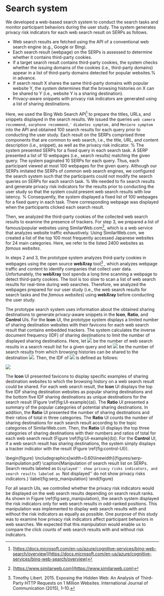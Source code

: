 # Search system

We developed a web-based search system to conduct the search tasks and monitor participant behaviors during the user study.
The system generates privacy risk indicators for each web search result on SERPs as follows.

- Web search results are fetched using the API of a conventional web search engine (e.g., Google or Bing).
- Each search result (webpage) on the SERPs is assessed to determine whether it contains third-party cookies.
- If a target search result contains third-party cookies, the system checks whether the issuing domains of the cookies (i.e., third-party domains) appear in a list of third-party domains detected for popular websites.% in advance.
- If search result X shares the same third-party domains with popular website Y, the system determines that the browsing histories on X can be shared to Y (i.e., website Y is a sharing destination).
- Privacy-aware snippets with privacy risk indicators are generated using a list of sharing destinations.

Here, we used the Bing Web Search API[^1] to prepare the titles, URLs, and snippets displayed in the search results.
We issued the queries `web camera recommend,` `earphone recommend,'` `diabetes symptom,` and `Meniere symptom` into the API and obtained 100 search results for each query prior to conducting the user study.
Each result on the SERPs comprised three components that are common to web search, i.e., the title, URL, and content description (i.e., snippet), as well as the privacy risk indicator.
% The system presented SERPs for a fixed query in each search task.
A SERP presented a list of 10 webpages (i.e., search results) matching the given query.
The system paginated 10 SERPs for each query.
Thus, each participant viewed at most 100 webpages for the given query.
Although our SERPs imitated the SERPs of common web search engines, we configured the search system such that the participants could not modify the search queries on SERPs for each search task.
% We needed to fix search results and generate privacy risk indicators for the results prior to conducting the user study so that the system could present web search results with low latency.
% Consequently, the system displayed a fixed list of 100 webpages for a fixed query in each task.
There corresponding webpage was displayed when the participants clicked each search result.

Then, we analyzed the third-party cookies of the collected web search results to examine the presence of trackers.
For step 3, we prepared a list of famous/popular websites using SimilarWeb.com[^2], which is a web service that analyzes website traffic exhaustively.
Using SimilarWeb.com, we created a list of the top 100 most frequently accessed Japanese websites for 24 main categories.
Here, we refer to the listed 2400 websites as _famous websites_.

In steps 2 and 3, the prototype system analyzes third-party cookies in webpages using the open source **webXray** tool[^3] , which analyzes webpage traffic and content to identify companies that collect user data.
Unfortunately, the **webXray** tool spends a long time scanning a webpage to detect third-party cookies.
The tool is too slow to scan a list of web search results for real-time during web searches.
Therefore, we analyzed the webpages prepared for our user study (i.e., the web search results for search tasks and the _famous websites_) using **webXray** before conducting the user study.

<!-- Note that we confirmed all collected web search results contained embedded with trackers. -->

The prototype search system uses information about the obtained sharing destinations to generate privacy-aware snippets in the **Icon**, **Ratio**, and **Control** UIs.
For the **Icon** UI, the prototype system displays a limited number of sharing destination websites with their favicons for each web search result that contains embedded trackers.
The system calculates the inverse document frequency (IDF) of sharing destinations to limit the number of displayed sharing destinations.
Here, let <img src="https://latex.codecogs.com/png.image?%5Cinline%20%5Ctiny%20%5Cdpi%7B300%7D%5Cbg%7Bwhite%7DN" /> <!-- $N$ --> be the number of web search results in a search result list for a given query and let <img src="https://latex.codecogs.com/png.image?%5Cinline%20%5Ctiny%20%5Cdpi%7B300%7D%5Cbg%7Bwhite%7Ddf(d)" /> be the number of search results from which browsing histories can be shared to the destination <img src="https://latex.codecogs.com/png.image?%5Cinline%20%5Ctiny%20%5Cdpi%7B300%7D%5Cbg%7Bwhite%7Dd" />.
Then, the IDF of <img src="https://latex.codecogs.com/png.image?%5Cinline%20%5Ctiny%20%5Cdpi%7B300%7D%5Cbg%7Bwhite%7Dd=idf(d)" /> <!-- $d = idf(d)$ --> is defined as follows:

<!-- $idf(d) = log\frac{N}{df(d)}$. -->
<img src="https://latex.codecogs.com/png.image?%5Cinline%20%5Ctiny%20%5Cdpi%7B300%7D%5Cbg%7Bwhite%7Didf(d)%20=%20log%5Cfrac%7BN%7D%7Bdf(d)%7D" />

The **Icon** UI presented favicons to display specific examples of sharing destination websites to which the browsing history on a web search result could be shared.
For each web search result, the **Icon** UI displays the top five IDF sharing destination websites as popular sharing destinations and the bottom five IDF sharing destinations as unique destinations for the search result (Figure \ref{fig:UI-example}(a)).
The **Ratio** UI presented a summary of the popular categories of potential sharing destinations.
In addition, the **Ratio** UI presented the number of sharing destinations and their ratios of total in three categories.
The **Ratio** UI counts the number of sharing destinations for each search result according to the topic categories of SimilarWeb.com.
Then, the **Ratio** UI displays the top three categories of sharing destinations with their numbers and ratios of total for each web search result (Figure \ref{fig:UI-example}(b)).
For the **Control** UI, if a web search result has sharing destinations, the system simply displays a tracker indicator with the result (Figure \ref{fig:control-UI}).

\begin{figure}
\includegraphics[width=0.60\linewidth]{figures/serp-manipulation.pdf}
\caption{Manipulation of search result list on SERPs. Search results labeled as `Displayed'' show privacy risks indicators, and search results labeled as `Not displayed'' do not show privacy risks indicators.}
\label{fig:serp_manipulation}
\end{figure}

For all search UIs, we controlled whether the privacy risk indicators would be displayed on the web search results depending on search result ranks.
As shown in Figure \ref{fig:serp_manipulation}, the search system displayed the risk indicators only for web search results in odd-ranked positions.
This manipulation was implemented to display web search results with and without the risk indicators as equally as possible.
One purpose of this study was to examine how privacy risk indicators affect participant behaviors in web searches.
We expected that this manipulation would enable us to compare the click counts of web search results with and without risk indicators.

[^1]: [https://docs.microsoft.com/en-us/azure/cognitive-services/bing-web-search/overview](https://docs.microsoft.com/en-us/azure/cognitive-services/bing-web-search/overview)
[^2]: [https://www.similarweb.com](https://www.similarweb.com)
[^3]: Timothy Libert. 2015. Exposing the Hidden Web: An Analysis of Third-Party HTTP Requests on 1 Million Websites. International Journal of Communication (2015), 1–10.
